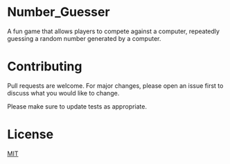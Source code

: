 # Number_Guesser
A fun game that allows players to compete against a computer, repeatedly guessing a random number generated by a computer.

# Contributing
Pull requests are welcome. For major changes, please open an issue first to discuss what you would like to change.

Please make sure to update tests as appropriate.

# License
[MIT](https://choosealicense.com/licenses/mit/)
